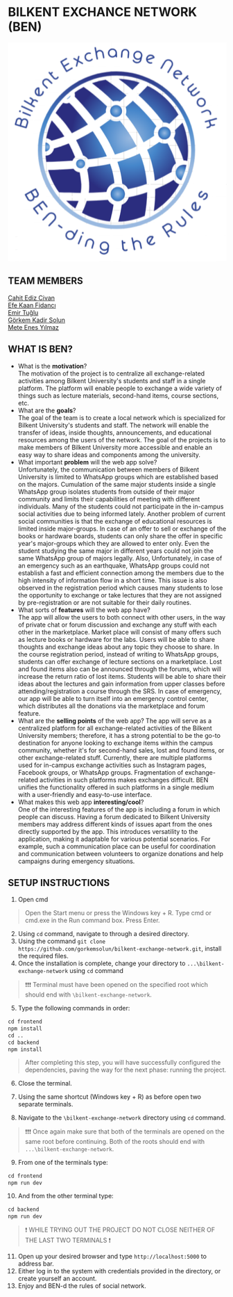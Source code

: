 # BILKENT EXCHANCE NETWORK (BEN)

![](readme-res/logo.png) <br>

## TEAM MEMBERS

[Cahit Ediz Civan](https://github.com/Edizc) <br>
[Efe Kaan Fidancı](https://github.com/EfeKN) <br>
[Emir Tuğlu](https://github.com/emirtuglu) <br>
[Görkem Kadir Solun](https://github.com/gorkemsolun) <br>
[Mete Enes Yılmaz](https://github.com/metenes) <br>

## WHAT IS BEN?

- What is the **motivation**? <br>
  The motivation of the project is to centralize all exchange-related activities among Bilkent University's students and staff in a single platform. The platform will enable people to exchange a wide variety of things such as lecture materials, second-hand items, course sections, etc.
- What are the **goals**? <br>
  The goal of the team is to create a local network which is specialized for Bilkent University's students and staff. The network will enable the transfer of ideas, inside thoughts, announcements, and educational resources among the users of the network. The goal of the projects is to make members of Bilkent University more accessible and enable an easy way to share ideas and components among the university.
- What important **problem** will the web app solve? <br>
  Unfortunately, the communication between members of Bilkent University is limited to WhatsApp groups which are established based on the majors. Cumulation of the same major students inside a single WhatsApp group isolates students from outside of their major community and limits their capabilities of meeting with different individuals. Many of the students could not participate in the in-campus social activities due to being informed lately. Another problem of current social communities is that the exchange of educational resources is limited inside major-groups. In case of an offer to sell or exchange of the books or hardware boards, students can only share the offer in specific year's major-groups which they are allowed to enter only. Even the student studying the same major in different years could not join the same WhatsApp group of majors legally. Also, Unfortunately, in case of an emergency such as an earthquake, WhatsApp groups could not establish a fast and efficient connection among the members due to the high intensity of information flow in a short time. This issue is also observed in the registration period which causes many students to lose the opportunity to exchange or take lectures that they are not assigned by pre-registration or are not suitable for their daily routines.
- What sorts of **features** will the web app have? <br>
  The app will allow the users to both connect with other users, in the way of private chat or forum discussion and exchange any stuff with each other in the marketplace. Market place will consist of many offers such as lecture books or hardware for the labs. Users will be able to share thoughts and exchange ideas about any topic they choose to share. In the course registration period, instead of writing to WhatsApp groups, students can offer exchange of lecture sections on a marketplace. Lost and found items also can be announced through the forums, which will increase the return ratio of lost items. Students will be able to share their ideas about the lectures and gain information from upper classes before attending/registration a course through the SRS. In case of emergency, our app will be able to turn itself into an emergency control center, which distributes all the donations via the marketplace and forum feature.
- What are the **selling points** of the web app? <be>
  The app will serve as a centralized platform for all exchange-related activities of the Bilkent University members; therefore, it has a strong potential to be the go-to destination for anyone looking to exchange items within the campus community, whether it's for second-hand sales, lost and found items, or other exchange-related stuff. Currently, there are multiple platforms used for in-campus exchange activities such as Instagram pages, Facebook groups, or WhatsApp groups. Fragmentation of exchange-related activities in such platforms makes exchanges difficult. BEN unifies the functionality offered in such platforms in a single medium with a user-friendly and easy-to-use interface.
- What makes this web app **interesting/cool**? <br>
  One of the interesting features of the app is including a forum in which people can discuss. Having a forum dedicated to Bilkent University members may address different kinds of issues apart from the ones directly supported by the app. This introduces versatility to the application, making it adaptable for various potential scenarios. For example, such a communication place can be useful for coordination and communication between volunteers to organize donations and help campaigns during emergency situations.

## SETUP INSTRUCTIONS

1. Open cmd <br>

> Open the Start menu or press the Windows key + R. Type cmd or cmd.exe in the Run command box. Press Enter. <br>

2. Using `cd` command, navigate to through a desired directory. <br>
3. Using the command `git clone https://github.com/gorkemsolun/bilkent-exchange-network.git`, install the required files. <br>
4. Once the installation is complete, change your directory to `...\bilkent-exchange-network` using `cd` command <br>

> ❗❗❗ Terminal must have been opened on the specified root which should end with `\bilkent-exchange-network`. <br>

5. Type the following commands in order: <br>

```
cd frontend
npm install
cd ..
cd backend
npm install
```

> After completing this step, you will have successfully configured the dependencies, paving the way for the next phase: running the project. <br>

6. Close the terminal. <br>

7. Using the same shortcut (Windows key + R) as before open two separate terminals. <br>

8. Navigate to the `\bilkent-exchange-network` directory using `cd` command.

> ❗❗❗ Once again make sure that both of the terminals are opened on the same root before continuing. Both of the roots should end with `...\bilkent-exchange-network`. <br>

9. From one of the terminals type: <br>

```
cd frontend
npm run dev
```

10. And from the other terminal type:

```
cd backend
npm run dev
```

> ❗ WHILE TRYING OUT THE PROJECT DO NOT CLOSE NEITHER OF THE LAST TWO TERMINALS ❗ <br>

11. Open up your desired browser and type `http://localhost:5000` to address bar. <br>
12. Either log in to the system with credentials provided in the directory, or create yourself an account. <br>
13. Enjoy and BEN-d the rules of social network. <br>
